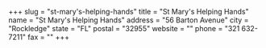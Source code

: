 +++
slug = "st-mary's-helping-hands"
title = "St Mary's Helping Hands"
name = "St Mary's Helping Hands"
address = "56 Barton Avenue"
city = "Rockledge"
state = "FL"
postal = "32955"
website = ""
phone = "321 632-7211"
fax = ""
+++
